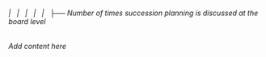 ###### |   |   |   |   |   ├── Number of times succession planning is discussed at the board level

*Add content here*